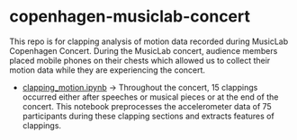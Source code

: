 # copenhagen-musiclab-concert

This repo is for clapping analysis of motion data recorded during MusicLab Copenhagen Concert.
During the MusicLab concert, audience members placed mobile phones on their chests which allowed us to collect their motion data while they are experiencing the concert. 

- [clapping_motion.ipynb](clapping_motion.ipynb) -> Throughout the concert, 15 clappings occurred either after speeches or musical pieces or at the end of the concert. This notebook preprocesses the accelerometer data of 75 participants during these clapping sections and extracts features of clappings.
